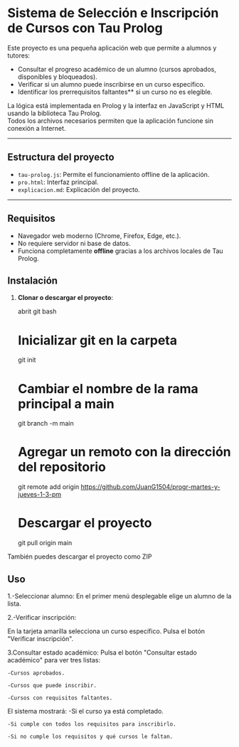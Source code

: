 # Sistema de Selección e Inscripción de Cursos con Tau Prolog

Este proyecto es una pequeña aplicación web que permite a alumnos y tutores:

- Consultar el progreso académico de un alumno (cursos aprobados, disponibles y bloqueados).  
- Verificar si un alumno puede inscribirse en un curso específico.  
- Identificar los prerrequisitos faltantes** si un curso no es elegible.

La lógica está implementada en Prolog y la interfaz en JavaScript y HTML usando la biblioteca Tau Prolog.  
Todos los archivos necesarios permiten que la aplicación funcione sin conexión a Internet.

---

## Estructura del proyecto

- `tau-prolog.js`: Permite el funcionamiento offline de la aplicación.  
- `pro.html`: Interfaz principal.  
- `explicacion.md`: Explicación del proyecto.  

---

## Requisitos

- Navegador web moderno (Chrome, Firefox, Edge, etc.).  
- No requiere servidor ni base de datos.  
- Funciona completamente **offline** gracias a los archivos locales de Tau Prolog. 

## Instalación

1. **Clonar o descargar el proyecto**:

   abrit git bash
   # Inicializar git en la carpeta
   git init

   # Cambiar el nombre de la rama principal a main
   git branch -m main

   # Agregar un remoto con la dirección del repositorio
   git remote add origin https://github.com/JuanG1504/progr-martes-y-jueves-1-3-pm

   # Descargar el proyecto
   git pull origin main 

También puedes descargar el proyecto como ZIP

## Uso

1.-Seleccionar alumno:
    En el primer menú desplegable elige un alumno de la lista.

2.-Verificar inscripción:

   En la tarjeta amarilla selecciona un curso específico.
   Pulsa el botón "Verificar inscripción".
   
 
3.Consultar estado académico:
    Pulsa el botón "Consultar estado académico" para ver tres listas:

    -Cursos aprobados.

    -Cursos que puede inscribir.

    -Cursos con requisitos faltantes.

El sistema mostrará:
    -Si el curso ya está completado.

    -Si cumple con todos los requisitos para inscribirlo.

    -Si no cumple los requisitos y qué cursos le faltan.


